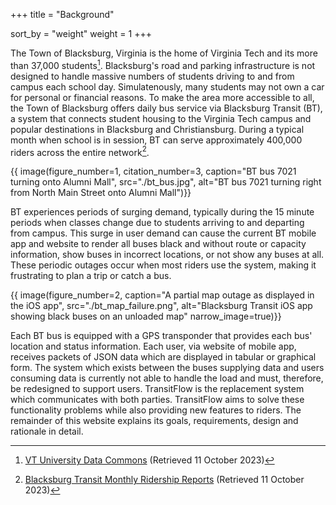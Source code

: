 +++
title = "Background"

sort_by = "weight"
weight = 1
+++

The Town of Blacksburg, Virginia is the home of Virginia Tech and its more than 37,000 students[^1]. Blacksburg's road and parking infrastructure is not designed to handle massive numbers of students driving to and from campus each school day. Simulatenously, many students may not own a car for personal or financial reasons. To make the area more accessible to all, the Town of Blacksburg offers daily bus service via Blacksburg Transit (BT), a system that connects student housing to the Virginia Tech campus and popular destinations in Blacksburg and Christiansburg. During a typical month when school is in session, BT can serve approximately 400,000 riders across the entire network[^2].

{{ image(figure_number=1, 
citation_number=3, 
caption="BT bus 7021 turning onto Alumni Mall", 
src="./bt_bus.jpg", 
alt="BT bus 7021 turning right from North Main Street onto Alumni Mall")}}

BT experiences periods of surging demand, typically during the 15 minute periods when classes change due to students arriving to and departing from campus. This surge in user demand can cause the current BT mobile app and website to render all buses black and without route or capacity information, show buses in incorrect locations, or not show any buses at all. These periodic outages occur when most riders use the system, making it frustrating to plan a trip or catch a bus. 

{{ image(figure_number=2,
caption="A partial map outage as displayed in the iOS app", 
src="./bt_map_failure.png", 
alt="Blacksburg Transit iOS app showing black buses on an unloaded map"
narrow_image=true)}}

Each BT bus is equipped with a GPS transponder that provides each bus' location and status information. Each user, via website of mobile app, receives packets of JSON data which are displayed in tabular or graphical form. The system which exists between the buses supplying data and users consuming data is currently not able to handle the load and must, therefore, be redesigned to support users. TransitFlow is the replacement system which communicates with both parties. TransitFlow aims to solve these functionality problems while also providing new features to riders. The remainder of this website explains its goals, requirements, design and rationale in detail.

[^1]: [VT University Data Commons](https://udc.vt.edu/irdata/data/students/enrollment/index) (Retrieved 11 October 2023)

[^2]: [Blacksburg Transit Monthly Ridership Reports](https://ridebt.org/images/reports/FY23_Reports/Monthly_Report_October_2022.pdf) (Retrieved 11 October 2023)

[^3]: [Virginia Department of Rail and Public Transportation](https://drpt.virginia.gov/wp-content/uploads/2023/05/Blacksburg-Transit-1024x683.jpg) (Retrieved 11 October 2023)